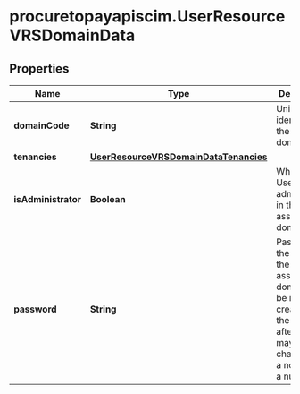 # procuretopayapiscim.UserResourceVRSDomainData

## Properties

Name | Type | Description | Notes
------------ | ------------- | ------------- | -------------
**domainCode** | **String** | Unique identifier for the Vermilion domain. | 
**tenancies** | [**UserResourceVRSDomainDataTenancies**](UserResourceVRSDomainDataTenancies.md) |  | 
**isAdministrator** | **Boolean** | Whether the User is an administrator in the associated domain. | 
**password** | **String** | Password of the User in the associated domain. May be null upon creation of the User, but afterward may not change from a non-null to a null value. | [optional] 


